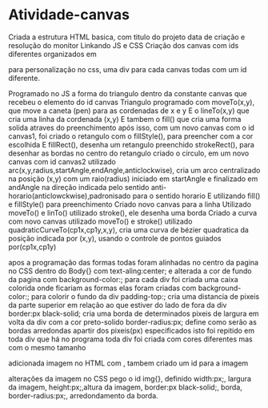 # Atividade-canvas
Criada a estrutura HTML basica, com  titulo do projeto data de criação e resolução do monitor
Linkando  JS e CSS
Criação dos canvas com ids diferentes organizados em <div> para personalização no css, uma div para cada canvas todas com um id diferente.
  

Programado no JS a forma do triangulo dentro da constante canvas que recebeu o elemento do id canvas
Triangulo programado com moveTo(x,y), que move a caneta (pen) para as cordenadas de x e y
E o lineTo(x,y) que cria uma linha da cordenada (x,y)
E tambem o fill() que cria uma forma solida atraves do preenchimento
após isso, com um novo canvas com o id canvas1, foi criado o retangulo
com o fillStyle(), para preencher com a cor escolhida
E fillRect(), desenha um retangulo preenchido
strokeRect(), para desenhar as bordas no centro do retangulo
criado o circulo, em um novo canvas com id canvas2
utilizado arc(x,y,radius,startAngle,endAngle,anticlockwise), cria um arco centralizado na posição (x,y) com um raio(radius) iniciado em startAngle e finalizado em andAngle na direção indicada pelo sentido anti-horario(anticlowckwise),padronisado para o sentido horario
E utilizando fill() e fillStyle() para preenchimento
Criado novo canvas para a linha
Utilizado moveTo() e linTo() 
utilizado stroke(), ele desenha uma borda 
Criado a curva com novo canvas
utilizado moveTo() e stroke()
utilizado quadraticCurveTo(cp1x,cp1y,x,y), cria uma curva de bézier quadratica da posição indicada por (x,y), usando o controle de pontos guiados por(cp1x,cp1y)
  

apos a programação das formas todas foram alinhadas no centro da pagina no CSS dentro do Body{} com text-aling:center; e alterada a cor de fundo da pagina com background-color:;
  para cada div foi criada uma caixa colorida onde ficariam as formas elas foram criadas com 
  background-color:; para colorir o fundo da div
  padding-top:; cria uma distancia de pixeis da parte superior em relação ao que estiver do lado de fora da div
  border:px black-solid; cria uma borda de determinados pixeis de largura em volta da div com a cor preto-solido
  border-radius:px; define como serão as bordas arredondas apartir dos pixeis(px) especificados
  isto foi repitido em toda div que há no programa 
  toda div foi criada com cores diferentes mas com o mesmo tamanho
  
 
  adicionada imagem no HTML com <img>, tambem criado um id para a imagem
 
  alterações da imagem no CSS
 pego o id img{}, definido width:px;, largura da imagem, height:px;,altura da imagem, border:px black-solid;, borda, border-radius:px;, arredondamento da borda.
